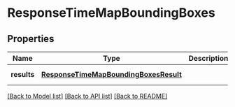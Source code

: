 # ResponseTimeMapBoundingBoxes

## Properties
Name | Type | Description | Notes
------------ | ------------- | ------------- | -------------
**results** | [**ResponseTimeMapBoundingBoxesResult**](ResponseTimeMapBoundingBoxesResult.md) |  | [default to null]

[[Back to Model list]](../README.md#documentation-for-models) [[Back to API list]](../README.md#documentation-for-api-endpoints) [[Back to README]](../README.md)


